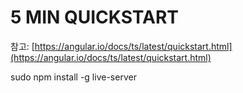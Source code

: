 5 MIN QUICKSTART
================

참고: [https://angular.io/docs/ts/latest/quickstart.html](https://angular.io/docs/ts/latest/quickstart.html)

sudo npm install -g live-server

